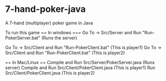 7-hand-poker-java
=================

A 7-hand (multiplayer) poker game in Java

To run this game
== In windows ===
Go To -> Src/Server and Run "Run-PokerServer.bat" (Runs the server)

Go To -> Src/Client and Run "Run-PokerClient.bat" (This is player1)
Go To -> Src/Client and Run "Run-PokerClient.bat" (This is player2)

== In Mac/Linux ==
Compile and Run Src/Server/PokerServer.java (Runs server)
Compile and Run Src/Client/PokerClient.java (This is player1)
Run Src/Client/PokerClient.java (This is player2)
